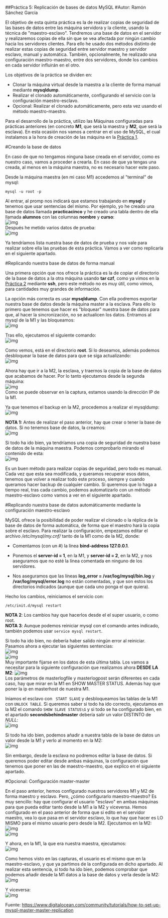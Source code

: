 ##Práctica 5: Replicación de bases de datos MySQL
#Autor: Ramón Sánchez García

El objetivo de esta quinta práctica es la de realizar copias de seguridad de las bases de datos entre las máquina servidora y la cliente, usando la técnica de "maestro-esclavo". Tendremos una base de datos en el servidor y realizaremos copias de ella sin que se vea afectada por ningún cambio hacia los servidores clientes.  Para ello he usado dos métodos distinto de realizar estas copias de seguridad entre servidor maestro y servidor esclavo, manual y automática. También, opcionalmente, he realizado una configuración maestro-maestro, entre dos servidores, donde los cambios en cada servidor influirán en el otro.  
  
Los objetivos de la práctica se dividen en:  

* Clonar la máquina virtual desde la maestra a la cliente de forma manual mediante **mysqldump**.
* Realizar el clonado automáticamente, configurando el servicio con la configuración maestro-esclavo.
* Opcional: Realizar el clonado automáticamente, pero esta vez usando el método maestro-maestro.   

Para el desarrollo de la práctica, utilizo las Máquinas configuradas para prácticas anteriores (en concreto **M1**, que será la maestra y **M2**, que será la esclava). En esta ocasión nos vamos a centrar en el uso de MySQL, el cual instalamos a la hora de creación de las máquina en la [Práctica 1](https://github.com/Chentaco/asignaturaswap/blob/master/Practicas/P1/Practica1.md).  

#Creando la base de datos  

En caso de que no tengamos ninguna base creada en el servidor, como es nuestro caso, vamos a proceder a crearla. En caso de que ya tengas una creada, al menos en la máquina maestra, no es necesario hacer este paso.  

Desde la máquina maestra (en mi caso M1) accedemos al "terminal" de mysql:  

```
mysql -u root -p  
```  

Al entrar, al promp nos indicará que estamos trabajando en **mysql** y tenemos que usar sentencias del mismo. Por ejemplo, yo he creado una base de datos llamada **practicacinco** y he creado una tabla dentro de ella llamada **alumnos** con las columnas **nombre** y **curso**:  
![img](capturas/capturasswap_P5_01.PNG)  
Después he metido varios datos de prueba:  
![img](capturas/capturasswap_P5_02.PNG)  

Ya tendríamos lista nuestra base de datos de prueba y nos vale para realizar sobre ella las pruebas de esta práctica. Vamos a ver como replicarla en el siguiente apartado.

#Replicando nuestra base de datos de forma manual

Una primera opción que nos ofrece la práctica es la de copiar el directorio de la base de datos a la otra máquina usando **tar czf**, como ya vimos en la [Práctica 2](https://github.com/Chentaco/asignaturaswap/blob/master/Practicas/P2/Practica2.md) mediante **ssh**, pero este método no es muy útil, como vimos, para cantidades muy grandes de información.  

La opción más correcta es usar **mysqldump**. Con ella podremos exportar nuestra base de datos desde la máquina master a la esclava. Para ello lo primero que tenemos que hacer es "bloquear" nuestra base de datos para que, al hacer la sincronización, no se actualicen los datos. Entramos al mysql de la M1 y las bloqueamos:  
![img](capturas/capturasswap_P5_04.PNG)  
  
Tras ello, ejecutamos el siguiente comando:  
![img](capturas/capturasswap_P5_05.PNG) 

Como vemos, está en el directorio **root**. Si lo deseamos, además podemos desbloquear la base de datos para que se siga actualizando:  
![img](capturas/capturasswap_P5_06.PNG) 

Ahora hay que ir a la M2, la esclava, y traernos la copia de la base de datos que acabamos de hacer. Por lo tanto ejecutamos desde la segunda máquina:  
![img](capturas/capturasswap_P5_08.PNG)  
Como se puede observar en la captura, estamos usando la dirección IP de la M1.  
  
Ya que tenemos el backup en la M2, procedemos a realizar el mysqldump:  
![img](capturas/capturasswap_P5_09.PNG)  
  
  
**NOTA 1:** Antes de realizar el paso anterior, hay que crear o tener la base de datos. Si no tenemos base de datos, la creamos:  
![img](capturas/capturasswap_P5_07.PNG)  
  
  
Si todo ha ido bien, ya tendríamos una copia de seguridad de nuestra base de datos de la máquina maestra. Podemos comprobarlo mirando el contenido de esta:  
![img](capturas/capturasswap_P5_10.PNG)  
  
Es un buen método para realizar copias de seguridad, pero todo es manual. Cada vez que esta sea modificada, y queramos recuperar esos datos, tenemos que volver a realizar todo este proceso, siempre y cuando queramos hacer backup de cualquier cambio. Si queremos que lo haga a tiempo real, tras cada cambio, podemos automatizarlo  con un método maestro-esclavo como vamos a ver en el siguiente apartado.

#Replicando nuestra base de datos automáticamente mediante la configuración maestro-esclavo
  
MySQL ofrece la posibilidad de poder realizar el clonado o la réplica de la base de datos de forma automática, de forma que el maestro hará la copia sobre el esclavo. Para realizar la configuración, empezamos editar el archivo */etc/mysql/my.cnf/* tanto de la M1 como de la M2, donde:   

* Comentamos (con un #) la línea **bind-address 127.0.0.1**.  

* Ponemos el **server-id = 1**, en la M1, y **server-id = 2**, en la M2, y nos aseguramos que no esté la línea comentada en ninguno de los servidores.  

* Nos aseguramos que las líneas **log_error = /var/log/mysql/bin.log** y **/var/log/mysql/error.log** no están comentadas, y que son estos los directorios indicados (aunque que cada uno ponga el que quiera).  

Hecho los cambios, reiniciamos el servicio con:  
```
/etc/init.d/mysql restart
```  


**NOTA 2**: Los cambios hay que hacerlos desde el el super usuario, o como root.  
**NOTA 3**: Aunque podemos reiniciar mysql con el comando antes indicado, también podemos usar ``` service mysql restart ```.  

  
Si todo ha ido bien, no debería haber salido ningún error al reiniciar. Pasamos ahora a ejecutar las siguientes sentencias:  
![img](capturas/capturasswap_P5_16.PNG)  
![img](capturas/capturasswap_P5_17.PNG)  
Muy importante fijarse en los datos de esta última tabla. Los vamos a necesitar para la siguiente configuración que realizamos ahora **DESDE LA M2**:
![img](capturas/capturasswap_P5_18.PNG)  
Los parámetros de masterlogfile y masterlogpost serán diferentes en cada caso, hay que mirar en la M1 en SHOW MASTER STATUS. Además hay que poner la ip en masterhost de nuestra M1.  
  
Iniamos el esclavo con ``` START SLAVE``` y desbloqueamos las tablas de la M1 con ```UNLOCK TABLE```. Si queremos saber si todo ha ido correcto, ejecutamos en la M2 el comando ```SHOW SLAVE STATUS\G``` y si todo se ha configurado bien, en el apartado **secondsbehindmaster** debería salir un valor DISTINTO de *NULL*:  
![img](capturas/capturasswap_P5_20.PNG)  
  
Si todo ha ido bien, podemos añadir a nuestra tabla de la base de datos un valor desde la M1 y verlo al momento en la M2:  
![img](capturas/capturasswap_P5_21.PNG) 
  
Sin embargo, desde la esclava no podremos editar la base de datos. Si queremos poder editar desde ambas máquinas, la configuración que tenemos que poner en las de maestro-maestro, que explico en el siguiente apartado.

#Opcional: Configuración master-master

En el paso anterior, hemos configurado nuestros servidores M1 y M2 de forma maestro y esclavo. Pero, ¿cómo configurarlo maestro-maestro? Es muy sencillo: hay que configurar el usuario "esclavo" en ambas máquinas para que pueda editar tanto desde la M1 a la M2 y viceversa. Hemos configurado en el paso anterior de forma que si edito en el servidor maestro, vea lo que pasa en el servidor esclavo, lo que hay que hacer es LO MISMO para el mismo usuario pero desde la M2. Ejecutamos en la M2:  
![img](capturas/capturasswap_P5_22.PNG)  
![img](capturas/capturasswap_P5_23.PNG)  

Y ahora, en la M1, la que era nuestra maestra, ejecutamos:  
![img](capturas/capturasswap_P5_24.PNG)  
 
Como hemos visto en las capturas, el usuario es el mismo que en la maestro-esclavo, y que ya partimos de la configurada en dicho apartado. Al realizar esta sentencia, si todo ha ido bien, podemos comprobar que podemos añadir desde la M1 datos a la base de datos y verla desde la M2:  
![img](capturas/capturasswap_P5_25.PNG)  

Y viceversa:  
![img](capturas/capturasswap_P5_26.PNG)  
  
Fuente: https://www.digitalocean.com/community/tutorials/how-to-set-up-mysql-master-master-replication


